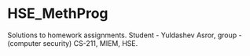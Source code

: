 # HSE_MethProg
Solutions to homework assignments. Student - Yuldashev Asror, group - (computer security) CS-211,  MIEM, HSE.
